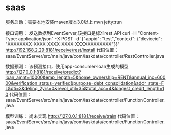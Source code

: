 # saas
服务启动：需要本地安装maven版本3.0以上
mvn jetty:run

接口调用：
发送数据到EventServer,该接口是标准rest API
curl -H "Content-Type: application/json" -X POST -d '{"appid": "test","context": {"deviceid": "XXXXXXXX-XXXX-XXXX-XXXX-XXXXXXXXXXXX"}}' http://192.168.2.29:8181/receive/rest/install
代码位置：
saas/EventServer/src/main/java/com/iaskdata/controller/RestController.java

数据预测：
该预测接口，使用app-consumer-loan生成的模型
http://127.0.0.1:8181/receive/predict?loan_amnt=10000&emp_length=5&home_ownership=RENT&annual_inc=60000&verification_status=verified&purpose=debt_consolidation&addr_state=FL&dti=3&delinq_2yrs=0&revol_util=35&total_acc=4&longest_credit_length=10
代码位置：
saas/EventServer/src/main/java/com/iaskdata/controller/FunctionController.java

模型训练：
尚未实现
http://127.0.0.1:8181/receive/train
代码位置：
saas/EventServer/src/main/java/com/iaskdata/controller/FunctionController.java
